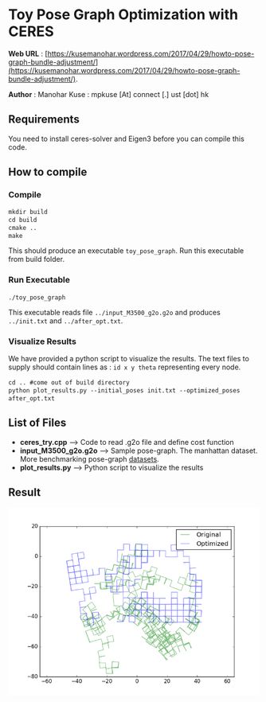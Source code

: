 # Toy Pose Graph Optimization with CERES

**Web URL** : [https://kusemanohar.wordpress.com/2017/04/29/howto-pose-graph-bundle-adjustment/](https://kusemanohar.wordpress.com/2017/04/29/howto-pose-graph-bundle-adjustment/).

**Author** : Manohar Kuse : mpkuse [At] connect [.] ust [dot] hk

## Requirements
You need to install ceres-solver and Eigen3 before you can compile this code. 

## How to compile
### Compile
```
mkdir build
cd build 
cmake .. 
make 
```

This should produce an executable `toy_pose_graph`. Run this executable from build folder. 

### Run Executable 
```
./toy_pose_graph
```

This executable reads file `../input_M3500_g2o.g2o` and produces `../init.txt`  and `../after_opt.txt`. 

### Visualize Results
We have provided a python script to visualize the results. The text files to supply should contain lines as : `id x y theta` representing every node. 

```
cd .. #come out of build directory 
python plot_results.py --initial_poses init.txt --optimized_poses after_opt.txt
```

## List of Files
- **ceres_try.cpp** --> Code to read .g2o file and define cost function
- **input_M3500_g2o.g2o** --> Sample pose-graph. The manhattan dataset. More benchmarking pose-graph [datasets](http://www.lucacarlone.com/index.php/resources/datasets). 
- **plot_results.py** --> Python script to visualize the results


## Result
![result](figure_1.png)

